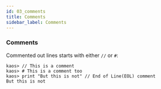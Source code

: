 ```yaml
---
id: 03_comments
title: Comments
sidebar_label: Comments
---
```


### Comments

Commented out lines starts with either `//` or `#`:

```text
kaos> // This is a comment
kaos> # This is a comment too
kaos> print "But this is not" // End of Line(EOL) comment
But this is not
```
